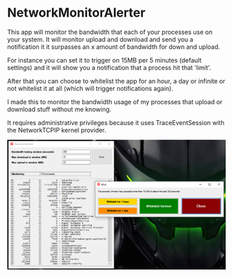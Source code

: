# NetworkMonitorAlerter

This app will monitor the bandwidth that each of your processes use on your system. It will monitor upload and download and send you a notification it it surpasses an x amount of bandwidth for down and upload.

For instance you can set it to trigger on 15MB per 5 minutes (default settings) and it will show you a notification that a process hit that 'limit'.

After that you can choose to whitelist the app for an hour, a day or infinite or not whitelist it at all (which will trigger notifications again).

I made this to monitor the bandwidth usage of my processes that upload or download stuff without me knowing.

It requires administrative privileges because it uses TraceEventSession with the NetworkTCPIP kernel provider.

![NetworkMonitorAlerter screenshot](https://github.com/b03tz/NetworkMonitorAlerter/blob/master/assets/screenshot.png)
